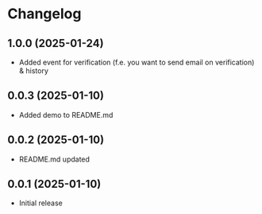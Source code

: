 # Changelog

## 1.0.0 (2025-01-24)
- Added event for verification (f.e. you want to send email on verification) & history

## 0.0.3 (2025-01-10)
- Added demo to README.md

## 0.0.2 (2025-01-10)
- README.md updated

## 0.0.1 (2025-01-10)
- Initial release